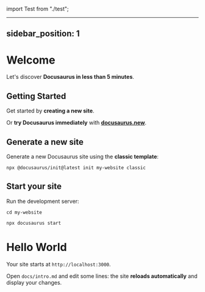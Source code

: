 import Test from "./test";

---
sidebar_position: 1
---

# Welcome

Let's discover **Docusaurus in less than 5 minutes**.

## Getting Started

Get started by **creating a new site**.

Or **try Docusaurus immediately** with **[docusaurus.new](https://docusaurus.new)**.

## Generate a new site

Generate a new Docusaurus site using the **classic template**:

```shell
npx @docusaurus/init@latest init my-website classic
```

## Start your site

Run the development server:

```shell
cd my-website

npx docusaurus start
```

<h1>Hello World</h1>

<Test />

Your site starts at `http://localhost:3000`.

Open `docs/intro.md` and edit some lines: the site **reloads automatically** and display your changes.
